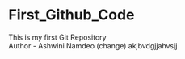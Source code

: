 # First_Github_Code
This is my first Git Repository
<br>
Author - Ashwini Namdeo (change)
akjbvdgjjahvsjj